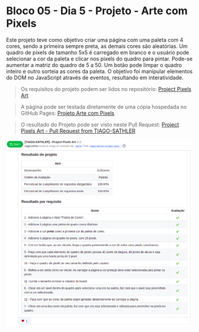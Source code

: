 # Bloco 05 - Dia 5 - Projeto - Arte com Pixels

Este projeto teve como objetivo criar uma página com uma paleta com 4 cores, sendo a primeira sempre preta, as demais cores são aleatórias. Um quadro de pixels de tamanho 5x5 é carregado em branco e o usuário pode selecionar a cor da paleta e clicar nos pixels do quadro para pintar. Pode-se aumentar a matriz do quadro de 5 a 50. Um botão pode limpar o quadro inteiro e outro sorteia as cores da paleta. O objetivo foi manipular elementos do DOM no JavaScript através de eventos, resultando em interatividade.

> Os requisitos do projeto podem ser lidos no repositório: [Project Pixels Art](https://github.com/tryber/sd-014-a-project-pixels-art)

> A página pode ser testada diretamente de uma cópia hospedada no GitHub Pages: [Projeto Arte com Pixels](https://tiagosathler.github.io/projects/pixels-art/index.html) 

> O resultado do Projeto pode ser visto neste Pull Request: [Project Pixels Art - Pull Request from TIAGO-SATHLER](https://github.com/tryber/sd-014-a-project-pixels-art/pull/13)

![](https://github.com/tiagosathler/trybe-exercises/blob/master/fundamentos/bloco-05-javascript-dom-eventos-e-web-storage/dia-5-projeto-arte-com-pixels/Project%20Pixel%20Art.png)
